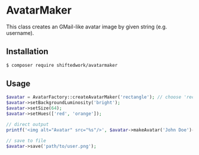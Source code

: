 # AvatarMaker

This class creates an GMail-like avatar image by given string (e.g. username).

## Installation
```sh
$ composer require shiftedwork/avatarmaker
```

## Usage
```php
$avatar = AvatarFactory::createAvatarMaker('rectangle'); // choose 'rectangle' or 'circle' for avatar shape
$avatar->setBackgroundLuminosity('bright'); 
$avatar->setSize(64);
$avatar->setHues(['red', 'orange']);

// direct output
printf('<img alt="Avatar" src="%s"/>', $avatar->makeAvatar('John Doe')->toBase64());

// save to file
$avatar->save('path/to/user.png');

```